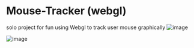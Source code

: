 # Mouse-Tracker (webgl)
solo project for fun using Webgl to track user mouse graphically 
![image](https://github.com/MohlomiCliffMakhetha/Mouse-Tracker/assets/105281058/749b1e86-18c5-4775-8115-ac7c676b7f35)

![image](https://github.com/MohlomiCliffMakhetha/Mouse-Tracker/assets/105281058/bfd6d483-c1dc-4eff-8e8c-001f4c8c4160)
